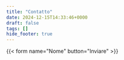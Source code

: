 ```yaml
---
title: "Contatto"
date: 2024-12-15T14:33:46+0000
draft: false
tags: []
hide_footer: true
---
```


{{< form name="Nome" button="Inviare" >}}
